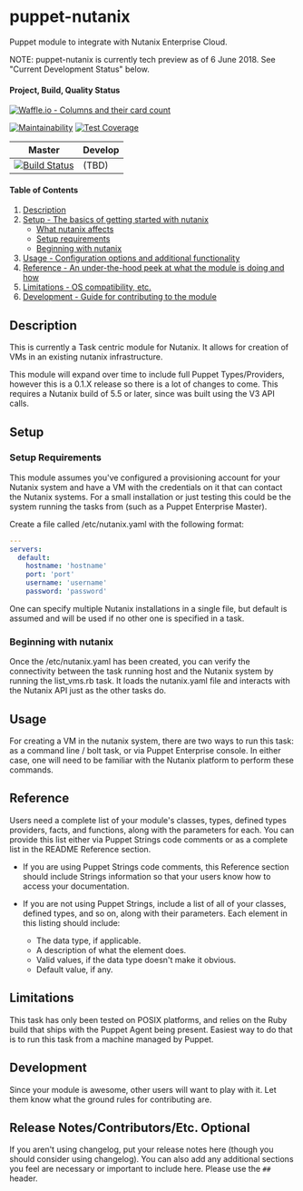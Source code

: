 # puppet-nutanix

Puppet module to integrate with Nutanix Enterprise Cloud.

NOTE: puppet-nutanix is currently tech preview as of 6 June 2018. See "Current Development Status" below.

#### Project, Build, Quality Status

[![Waffle.io - Columns and their card count](https://badge.waffle.io/a16e2b7714f029510d38a972e7d351fbf93807b6a6ce9a2b562487e44126dffe.svg?columns=all)](https://waffle.io/nutanix/puppet-nutanix)

[![Maintainability](https://api.codeclimate.com/v1/badges/3c81080d72186e9d119f/maintainability)](https://codeclimate.com/github/nutanix/puppet-nutanix/maintainability) [![Test Coverage](https://api.codeclimate.com/v1/badges/3c81080d72186e9d119f/test_coverage)](https://codeclimate.com/github/nutanix/puppet-nutanix/test_coverage)

| Master                                                                                                                                                          | Develop                                                                                                                                                           |
| --------------------------------------------------------------------------------------------------------------------------------------------------------------- | ----------------------------------------------------------------------------------------------------------------------------------------------------------------- |
| [![Build Status](https://travis-ci.com/nutanix/puppet-nutanix.svg?branch=master)](https://travis-ci.com/nutanix/puppet-nutanix) | (TBD) |


#### Table of Contents

1. [Description](#description)
2. [Setup - The basics of getting started with nutanix](#setup)
    * [What nutanix affects](#what-nutanix-affects)
    * [Setup requirements](#setup-requirements)
    * [Beginning with nutanix](#beginning-with-nutanix)
3. [Usage - Configuration options and additional functionality](#usage)
4. [Reference - An under-the-hood peek at what the module is doing and how](#reference)
5. [Limitations - OS compatibility, etc.](#limitations)
6. [Development - Guide for contributing to the module](#development)

## Description

This is currently a Task centric module for Nutanix. It allows for creation of VMs in an existing nutanix infrastructure.

This module will expand over time to include full Puppet Types/Providers, however this is a 0.1.X release so there is a lot of changes to come. This requires a Nutanix build of 5.5 or later, since was built using the V3 API calls.

## Setup

### Setup Requirements

This module assumes you've configured a provisioning account for your Nutanix system and have a VM with the credentials on it that can contact the Nutanix systems. For a small installation or just testing this could be the system running the tasks from (such as a Puppet Enterprise Master).

Create a file called /etc/nutanix.yaml with the following format:

```yaml
---
servers:
  default:
    hostname: 'hostname'
    port: 'port'
    username: 'username'
    password: 'password'
```

One can specify multiple Nutanix installations in a single file, but default is assumed and will be used if no other one is specified in a task.

### Beginning with nutanix

Once the /etc/nutanix.yaml has been created, you can verify the connectivity between the task running host and the Nutanix system by running the list_vms.rb task. It loads the nutanix.yaml file and interacts with the Nutanix API just as the other tasks do.

## Usage

For creating a VM in the nutanix system, there are two ways to run this task: as a command line / bolt task, or via Puppet Enterprise console. In either case, one will need to be familiar with the Nutanix platform to perform these commands.

## Reference

Users need a complete list of your module's classes, types, defined types providers, facts, and functions, along with the parameters for each. You can provide this list either via Puppet Strings code comments or as a complete list in the README Reference section.

* If you are using Puppet Strings code comments, this Reference section should include Strings information so that your users know how to access your documentation.

* If you are not using Puppet Strings, include a list of all of your classes, defined types, and so on, along with their parameters. Each element in this listing should include:

  * The data type, if applicable.
  * A description of what the element does.
  * Valid values, if the data type doesn't make it obvious.
  * Default value, if any.

## Limitations

This task has only been tested on POSIX platforms, and relies on the Ruby build that ships with the Puppet Agent being present. Easiest way to do that is to run this task from a machine managed by Puppet.

## Development

Since your module is awesome, other users will want to play with it. Let them know what the ground rules for contributing are.

## Release Notes/Contributors/Etc. **Optional**

If you aren't using changelog, put your release notes here (though you should consider using changelog). You can also add any additional sections you feel are necessary or important to include here. Please use the `## ` header.
